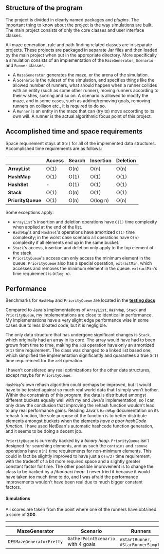 ## Structure of the program

The project is divided in clearly named packages and *plugins*. The important thing to know about the project is the way simulations are built. The main project consists of only the core classes and user interface classes.

All maze generation, rule and path finding related classes are in separate projects. These projects are packaged in separate Jar files and then loaded by the main project when put in the appropriate directory. More specifically a simulation consists of an implementation of the `MazeGenerator`, `Scenario` and `Runner` classes.

- A `MazeGenerator` generates the maze, or the arena of the simulation.
- A `Scenario` is the ruleset of the simulation, and specifies things like the allowed number of runners, what should happen when a runner collides with an entity (such as some other runner), moving runners according to their wishes, scoring and so on. A scenario is allowed to modify the maze, and in some cases, such as adding/removing goals, removing runners on collison etc., it is required to do so.
- A `Runner` is an entity in the maze that can (try to) move according to its own will. A runner is the actual algorithmic focus point of this project.

## Accomplished time and space requirements

Space requirement stays at `O(n)` for all of the implemented data structures.
Accomplished time requirements are as follows:

|       | Access | Search | Insertion | Deletion |
|-------|--------|--------|-----------|----------|
| **ArrayList**  | O(1)   | O(n)   | O(n)      | O(n)     |
| **HashMap**   | O(1)      | O(1)   | O(1)      | O(1)     |
| **HashSet**   | -      | O(1)   | O(1)      | O(1)     |
| **Stack** | O(1)   | O(n)   | O(1)      | O(1)     |
| **PriorityQueue** | O(1)   | O(n)   | O(log n)      | O(n)     |

Some exceptions apply:

- `ArrayList`'s insertion and deletion operations have `O(1)` time complexity when applied at the end of the list.
- `HashMap`'s and `HashSet`'s operations have amortized `O(1)` time complexity; in the worst case scenario all operations have `O(n)` complexity if all elements end up in the same bucket.
- `Stack`'s access, insertion and deletion only apply to the top element of the stack.
- `PriorityQueue`'s access can only access the minimum element in the queue. `PriorityQueue` also has a special operation, `extractMin`, which accesses and removes the minimum element in the queue. `extractMin`'s time requirement is `O(log n)`.

## Performance

Benchmarks for `HashMap` and `PriorityQueue` are located in the [**testing docs**](testing.md) 

Compared to Java's implementations of `ArrayList`, `HashMap`, `Stack` and `PriorityQueue`, my implementations are close to identical in performance. My implementations have a very slight edge performance wise in some cases due to less bloated code, but it is negligible.

The only data structure that has undergone significant changes is `Stack`, which originally had an array in its core. The array would have had to been grown from time to time, making the `add` operation have only an amortized `O(1)` time requirement. The class was changed to a linked list based one, which simplified the implementation significantly and quarantees a true `O(1)` time requirement for the `add` operation.

I haven't considered any real optimizations for the other data structures, except maybe for `PriorityQueue`.

`HashMap`'s own rehash algorithm could perhaps be improved, but it would have to be tested against so much real world data that I simply won't bother. Within the constraints of this program, the data is distributed amongst different buckets equally well with my and Java's implementation, so I can only draw the conclusion that improving the rehash function wouldn't lead to any real performance gains. Reading Java's `HashMap` documentation on its rehash function, the sole purpose of the function is to better distribute elements amongst buckets when the elements *have a poor hashCode function*. I have used NetBean's automatic hashcode function generation, and it seems to be doing a decent job.

`PriorityQueue` is currently backed by a *binary heap*. `PriorityQueue` isn't designed for searching elements, and as such the `contains` and `remove` operations have `O(n)` time requirements for non-minimum elements. This could in fact be slightly improved to have just a `O(n/2)` time requirement, with the tradeoff of a bit more required space and a slightly greater constant factor for time. The other possible improvement is to change the class to be backed by a *fibonacci heap*. I never tried it because it would have taken too much time to do, and I was afraid the performance improvements wouldn't have been real due to much bigger constant factors.

#### Simulations

All scores are taken from the point where one of the runners have obtained a score of **200**.

---

MazeGenerator | Scenario | Runners
--------------|----------|--------
`DFSMazeGeneratorPretty` | `GatherPointScenario` with 4 goals | `AStartRunner`, `AStarRunnerSimple`
